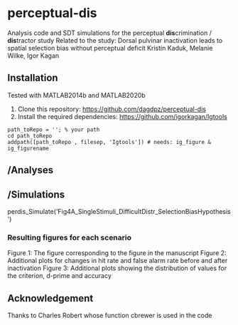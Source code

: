 # perceptual-dis



Analysis code and SDT simulations for the perceptual **dis**crimination / **dis**tractor study
Related to the study: Dorsal pulvinar inactivation leads to spatial selection bias without perceptual deficit
Kristin Kaduk, Melanie Wilke, Igor Kagan 


## Installation
Tested with MATLAB2014b and MATLAB2020b
1. Clone this repository: https://github.com/dagdpz/perceptual-dis
2. Install the required dependencies: https://github.com/igorkagan/Igtools 

``` 
path_toRepo = ''; % your path
cd path_toRepo 
addpath([path_toRepo , filesep, 'Igtools']) # needs: ig_figure & ig_figurename

```

## /Analyses

## /Simulations

perdis_Simulate('Fig4A_SingleStimuli_DifficultDistr_SelectionBiasHypothesis')

### Resulting figures for each scenario 
Figure 1: The figure corresponding to the figure in the manuscript
Figure 2: Additional plots for changes in hit rate and false alarm rate before and after inactivation
Figure 3: Additional plots showing the distribution of values for the criterion, d-prime and accuracy





## Acknowledgement
Thanks to Charles Robert whose function cbrewer is used in the code

